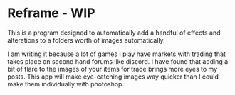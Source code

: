 # Reframe - WIP
This is a program designed to automatically add a handful of effects and alterations to a folders worth of images automatically.

I am writing it because a lot of games I play have markets with trading that takes place on second hand forums like discord. I have found that adding a bit of flare to the images of your items for trade brings more eyes to my posts. This app will make eye-catching images way quicker than I could make them individually with photoshop.
